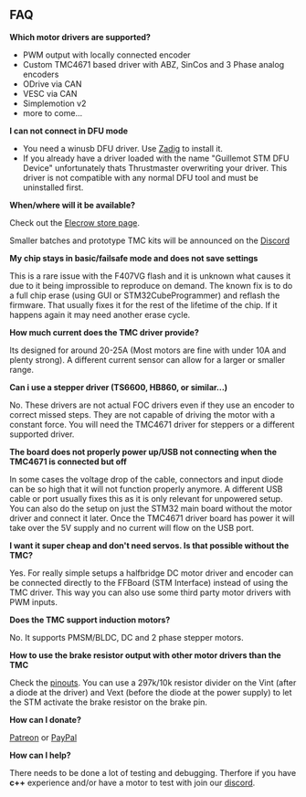 ## FAQ

**Which motor drivers are supported?**

* PWM output with locally connected encoder
* Custom TMC4671 based driver with ABZ, SinCos and 3 Phase analog encoders
* ODrive via CAN
* VESC via CAN
* Simplemotion v2
* more to come...

**I can not connect in DFU mode**

* You need a winusb DFU driver. Use [Zadig](http://zadig.akeo.ie/) to install it.
* If you already have a driver loaded with the name "Guillemot STM DFU Device" unfortunately thats Thrustmaster overwriting your driver. This driver is not compatible with any normal DFU tool and must be uninstalled first.

**When/where will it be available?**

Check out the [Elecrow store page](https://www.elecrow.com/store/OpenFFBoard).

Smaller batches and prototype TMC kits will be announced on the [Discord](https://discord.com/servers/openffboard-704355326291607614)

**My chip stays in basic/failsafe mode and does not save settings**

This is a rare issue with the F407VG flash and it is unknown what causes it due to it being improssible to reproduce on demand.
The known fix is to do a full chip erase (using GUI  or STM32CubeProgrammer) and reflash the firmware. That usually fixes it for the rest of the lifetime of the chip. If it happens again it may need another erase cycle.

**How much current does the TMC driver provide?**

Its designed for around 20-25A (Most motors are fine with under 10A and plenty strong). A different current sensor can allow for a larger or smaller range.

**Can i use a stepper driver (TS6600, HB860, or similar...)**

No. These drivers are not actual FOC drivers even if they use an encoder to correct missed steps.
They are not capable of driving the motor with a constant force. You will need the TMC4671 driver for steppers or a different supported driver.

**The board does not properly power up/USB not connecting when the TMC4671 is connected but off**

In some cases the voltage drop of the cable, connectors and input diode can be so high that it will not function properly anymore.
A different USB cable or port usually fixes this as it is only relevant for unpowered setup. You can also do the setup on just the STM32 main board without the motor driver and connect it later. Once the TMC4671 driver board has power it will take over the 5V supply and no current will flow on the USB port.

**I want it super cheap and don't need servos. Is that possible without the TMC?**

Yes. For really simple setups a halfbridge DC motor driver and encoder can be connected directly to the FFBoard (STM Interface) instead of using the TMC driver.
This way you can also use some third party motor drivers with PWM inputs.

**Does the TMC support induction motors?**

No. It supports PMSM/BLDC, DC and 2 phase stepper motors.

**How to use the brake resistor output with other motor drivers than the TMC**

Check the [pinouts](https://github.com/Ultrawipf/OpenFFBoard/wiki/Pinouts-and-peripherals#brake-resistor).
You can use a 297k/10k resistor divider on the Vint (after a diode at the driver) and Vext (before the diode at the power supply) to let the STM activate the brake resistor on the brake pin.

**How can I donate?**

[Patreon](https://www.patreon.com/gigawipf) or [PayPal](http://paypal.com/cgi-bin/webscr?cmd=_s-xclick&hosted_button_id=B23BD5FGD5CH8)

**How can I help?**

There needs to be done a lot of testing and debugging. Therfore if you have **c++** experience and/or have a motor to test with join our [discord](https://discord.gg/gHtnEcP).
